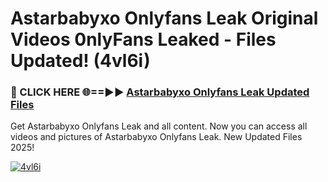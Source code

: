 # Astarbabyxo Onlyfans Leak Original Videos 0nlyFans Leaked - Files Updated! (4vl6i)

<h3>🔴 CLICK HERE 🌐==►► <a href="https://tinyurl.com/x26r9saj" rel="nofollow">Astarbabyxo Onlyfans Leak Updated Files</a></h3>

Get Astarbabyxo Onlyfans Leak and all content. Now you can access all videos and pictures of Astarbabyxo Onlyfans Leak. New Updated Files 2025!

[![4vl6i](https://i.imgur.com/LkgZPqh.gif)](https://tinyurl.com/x26r9saj)
